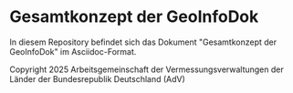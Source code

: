 # Gesamtkonzept der GeoInfoDok

In diesem Repository befindet sich das Dokument "Gesamtkonzept der GeoInfoDok" im Asciidoc-Format.

Copyright 2025 Arbeitsgemeinschaft der Vermessungsverwaltungen der Länder der Bundesrepublik Deutschland (AdV)
